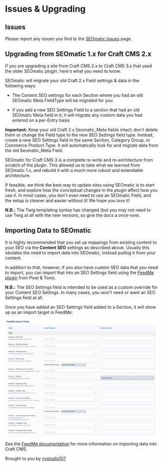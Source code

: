 # Issues & Upgrading

## Issues

Please report any issues you find to the [SEOmatic Issues](https://github.com/nystudio107/craft-seomatic/issues) page.

## Upgrading from SEOmatic 1.x for Craft CMS 2.x

If you are upgrading a site from Craft CMS 2.x to Craft CMS 3.x that used the older SEOmatic plugin, here's what you need to know.

SEOmatic will migrate your old Craft 2.x Field settings & data in the following ways:
 
 * The Content SEO settings for each Section where you had an old SEOmatic Meta FieldType will be migrated for you.
 
* If you add a new SEO Settings Field to a section that had an old SEOmatic Meta field in it, it will migrate any custom data you had entered on a per-Entry basis

**Important:** Keep your old Craft 2.x Seomatic_Meta fields intact; don't delete them or change the Field type to the new SEO Settings field type. Instead, create a new SEO Settings field in the same Section, Category Group, or Commerce Product Type. It will automatically look for and migrate data from the old Seomatic_Meta Field.

SEOmatic for Craft CMS 3 is a complete re-write and re-architecture from scratch of the plugin. This allowed us to take what we learned from SEOmatic 1.x, and rebuild it with a much more robust and extendable architecture.

If feasible, we think the best way to update sites using SEOmatic is to start fresh, and explore how the conceptual changes in the plugin affect how you use it. In most cases, you don't even need to use an SEOmatic Field, and the setup is cleaner and easier without it! We hope you love it!

**N.B.:** The Twig templating syntax has changed (but you may not need to use Twig at all with the new version), so give the docs a once-over.

## Importing Data to SEOmatic

It is highly recommended that you set up mappings from existing content to your SEO via the **Content SEO** settings as described above. Usually this obviates the need to import data into SEOmatic, instead _pulling_ it from your content.

In addition to that, however, if you also have custom SEO data that you need to import, you can import that into an SEO Settings field using the [FeedMe plugin](https://plugins.craftcms.com/feed-me) from Pixel & Tonic.

**N.B.:** The SEO Settings field is intended to be used as a custom override for your Content SEO Settings. In many cases, you won't need or want an SEO Settings field at all.

Once you have added an SEO Settings field added to a Section, it will show up as an import target in FeedMe:

![Screenshot](./resources/screenshots/seomatic-feedme-import.png)

See the [FeedMe documentation](https://docs.craftcms.com/feed-me/v4/) for more information on importing data into Craft CMS.

Brought to you by [nystudio107](https://nystudio107.com/)
